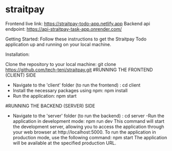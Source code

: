 # straitpay
Frontend live link:  https://straitpay-todo-app.netlify.app 
Backend api endpoint: https://api-straitpay-task-app.onrender.com/


Getting Started: Follow these instructions to get the Straitpay Todo application up and running on your local machine.

Installation:

Clone the repository to your local machine: git clone https://github.com/tech-teni/straitpay.git
#RUNNING THE FRONTEND (CLIENT) SIDE
- Navigate to the 'client' folder (to run the frontend) : cd client
- Install the necessary packages using npm: npm install
- Run the application: npm start



#RUNNING THE BACKEND (SERVER) SIDE
- Navigate to the 'server' folder (to run the backend) : cd server
-Run the application in development mode: npm run dev This command will start the development server, allowing you to access the application through your web browser at http://localhost:5000.
To run the application in production mode, use the following command: npm start The application will be available at the specified production URL.
